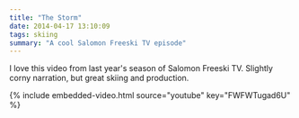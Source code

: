 ```yaml
---
title: "The Storm"
date: 2014-04-17 13:10:09
tags: skiing
summary: "A cool Salomon Freeski TV episode"
---
```

I love this video from last year's season of Salomon Freeski TV. Slightly corny narration, but great skiing and production.

{% include embedded-video.html source="youtube" key="FWFWTugad6U" %}